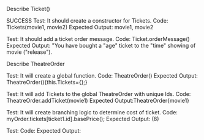 Describe Ticket()

SUCCESS
Test: It should create a constructor for Tickets.
Code: Tickets(movie1, movie2)
Expected Output: movie1, movie2

Test: It should add a ticket order message.
Code: Ticket.orderMessage()
Expected Output: "You have bought a "age" ticket to the "time" showing of movie ("release").

Describe TheatreOrder

Test: It will create a global function.
Code: TheatreOrder()
Expected Output: TheatreOrder(){this.Tickets={};}

Test: It will add Tickets to the global TheatreOrder with unique Ids.
Code: TheatreOrder.addTicket(movie1)
Expected Output:TheatreOrder{movie1}

Test: It will create branching logic to determine cost of ticket.
Code: myOrder.tickets[ticket1.id].basePrice();
Expected Output: (8)

Test:
Code:
Expected Output: